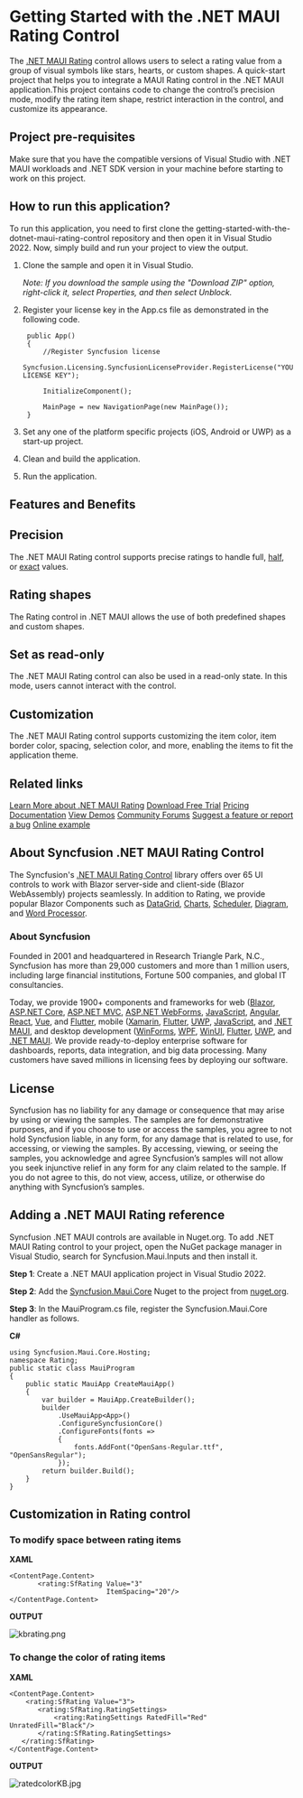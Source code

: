 # Getting Started with the .NET MAUI Rating Control

The [.NET MAUI Rating](https://www.syncfusion.com/maui-controls/maui-rating?utm_source=github&utm_medium=listing&utm_campaign=maui-rating-github-samples) control allows users to select a rating value from a group of visual symbols like stars, hearts, or custom shapes. A quick-start project that helps you to integrate a MAUI Rating control in the .NET MAUI application.This project contains code to change the control’s precision mode, modify the rating item shape, restrict interaction in the control, and customize its appearance.

## Project pre-requisites

Make sure that you have the compatible versions of Visual Studio with .NET MAUI workloads and .NET SDK version in your machine before starting to work on this project.

## How to run this application?

To run this application, you need to first clone the getting-started-with-the-dotnet-maui-rating-control repository and then open it in Visual Studio 2022. Now, simply build and run your project to view the output.
1. Clone the sample and open it in Visual Studio.

   *Note: If you download the sample using the "Download ZIP" option, right-click it, select Properties, and then select Unblock.*

2. Register your license key in the App.cs file as demonstrated in the following code.

        public App()
        {
            //Register Syncfusion license
            Syncfusion.Licensing.SyncfusionLicenseProvider.RegisterLicense("YOUR LICENSE KEY");

            InitializeComponent();

            MainPage = new NavigationPage(new MainPage());
        }

4. Set any one of the platform specific projects (iOS, Android or UWP) as a start-up project.
5. Clean and build the application.
6. Run the application.

## Features and Benefits

## Precision

The .NET MAUI Rating control supports precise ratings to handle full, [half](https://help.syncfusion.com/maui/rating/precision-mode#half?utm_source=github&utm_medium=listing&utm_campaign=maui-rating-github-samples), or [exact](https://help.syncfusion.com/maui/rating/precision-mode#exact?utm_source=github&utm_medium=listing&utm_campaign=maui-rating-github-samples) values.

## Rating shapes

The Rating control in .NET MAUI allows the use of both predefined shapes and custom shapes.

## Set as read-only

The .NET MAUI Rating control can also be used in a read-only state. In this mode, users cannot interact with the control.

## Customization

The .NET MAUI Rating control supports customizing the item color, item border color, spacing, selection color, and more, enabling the items to fit the application theme.

## Related links
[Learn More about .NET MAUI Rating](https://www.syncfusion.com/maui-controls/maui-rating?utm_source=github&utm_medium=listing&utm_campaign=maui-rating-github-samples)
[Download Free Trial](https://www.syncfusion.com/downloads/maui?utm_source=github&utm_medium=listing&utm_campaign=maui-rating-github-samples)
[Pricing](https://www.syncfusion.com/sales/teamlicense)
[Documentation](https://help.syncfusion.com/maui/rating/getting-started?utm_source=github&utm_medium=listing&utm_campaign=maui-rating-github-samples)
[View Demos](https://github.com/syncfusion/maui-demos/tree/master/MAUI/Inputs/SampleBrowser.Maui.Inputs/Samples/Rating?utm_source=github&utm_medium=listing&utm_campaign=maui-rating-github-samples)
[Community Forums](https://www.syncfusion.com/forums/maui?control=rating)
[Suggest a feature or report a bug](https://www.syncfusion.com/feedback/maui?control=sfrating)
[Online example](https://github.com/SyncfusionExamples/getting-started-with-the-dotnet-maui-rating-control?utm_source=github&utm_medium=listing&utm_campaign=maui-rating-github-samples)

## About Syncfusion .NET MAUI Rating Control
The Syncfusion's [.NET MAUI Rating Control](https://www.syncfusion.com/maui-controls/maui-rating?utm_source=github&utm_medium=listing&utm_campaign=maui-rating-github-samples) library offers over 65 UI controls to work with Blazor server-side and client-side (Blazor WebAssembly) projects seamlessly. In addition to Rating, we provide popular Blazor Components such as [DataGrid](https://www.syncfusion.com/blazor-components/blazor-datagrid?utm_source=github&utm_medium=listing&utm_campaign=maui-rating-github-samples), [Charts](https://www.syncfusion.com/blazor-components/blazor-charts?utm_source=github&utm_medium=listing&utm_campaign=maui-rating-github-samples), [Scheduler](https://www.syncfusion.com/blazor-components/blazor-scheduler?utm_source=github&utm_medium=listing&utm_campaign=maui-rating-github-samples), [Diagram](https://www.syncfusion.com/blazor-components/blazor-diagram?utm_source=github&utm_medium=listing&utm_campaign=maui-rating-github-samples), and [Word Processor](https://www.syncfusion.com/blazor-components/blazor-word-processor?utm_source=github&utm_medium=listing&utm_campaign=maui-rating-github-samples).

### About Syncfusion
Founded in 2001 and headquartered in Research Triangle Park, N.C., Syncfusion has more than 29,000 customers and more than 1 million users, including large financial institutions, Fortune 500 companies, and global IT consultancies.

Today, we provide 1900+ components and frameworks for web ([Blazor](https://www.syncfusion.com/blazor-components?utm_source=github&utm_medium=listing&utm_campaign=maui-rating-github-samples), [ASP.NET Core](https://www.syncfusion.com/aspnet-core-ui-controls?utm_source=github&utm_medium=listing&utm_campaign=maui-rating-github-samples), [ASP.NET MVC](https://www.syncfusion.com/aspnet-mvc-ui-controls?utm_source=github&utm_medium=listing&utm_campaign=maui-rating-github-samples), [ASP.NET WebForms](https://www.syncfusion.com/jquery/aspnet-webforms-ui-controls?utm_source=github&utm_medium=listing&utm_campaign=maui-rating-github-samples), [JavaScript](https://www.syncfusion.com/javascript-ui-controls?utm_source=github&utm_medium=listing&utm_campaign=maui-rating-github-samples), [Angular](https://www.syncfusion.com/angular-components?utm_source=github&utm_medium=listing&utm_campaign=maui-rating-github-samples), [React](https://www.syncfusion.com/react-components?utm_source=github&utm_medium=listing&utm_campaign=maui-rating-github-samples), [Vue](https://www.syncfusion.com/vue-components?utm_source=github&utm_medium=listing&utm_campaign=maui-rating-github-samples), and [Flutter](https://www.syncfusion.com/flutter-widgets?utm_source=github&utm_medium=listing&utm_campaign=maui-rating-github-samples), mobile ([Xamarin](https://www.syncfusion.com/xamarin-ui-controls?utm_source=github&utm_medium=listing&utm_campaign=maui-rating-github-samples), [Flutter](https://www.syncfusion.com/flutter-widgets?utm_source=github&utm_medium=listing&utm_campaign=maui-rating-github-samples), [UWP](https://www.syncfusion.com/uwp-ui-controls?utm_source=github&utm_medium=listing&utm_campaign=maui-rating-github-samples), [JavaScript](https://www.syncfusion.com/javascript-ui-controls?utm_source=github&utm_medium=listing&utm_campaign=maui-rating-github-samples), and [.NET MAUI](https://www.syncfusion.com/maui-controls?utm_source=github&utm_medium=listing&utm_campaign=maui-rating-github-samples), and desktop development ([WinForms](https://www.syncfusion.com/winforms-ui-controls?utm_source=github&utm_medium=listing&utm_campaign=maui-rating-github-samples), [WPF](https://www.syncfusion.com/wpf-controls?utm_source=github&utm_medium=listing&utm_campaign=maui-rating-github-samples), [WinUI](https://www.syncfusion.com/winui-controls?utm_source=github&utm_medium=listing&utm_campaign=maui-rating-github-samples), [Flutter](https://www.syncfusion.com/flutter-widgets?utm_source=github&utm_medium=listing&utm_campaign=maui-rating-github-samples), [UWP](https://www.syncfusion.com/uwp-ui-controls?utm_source=github&utm_medium=listing&utm_campaign=maui-rating-github-samples), and [.NET MAUI](https://www.syncfusion.com/maui-controls?utm_source=github&utm_medium=listing&utm_campaign=maui-rating-github-samples). We provide ready-to-deploy enterprise software for dashboards, reports, data integration, and big data processing. Many customers have saved millions in licensing fees by deploying our software.

## License

Syncfusion has no liability for any damage or consequence that may arise by using or viewing the samples. The samples are for demonstrative purposes, and if you choose to use or access the samples, you agree to not hold Syncfusion liable, in any form, for any damage that is related to use, for accessing, or viewing the samples. By accessing, viewing, or seeing the samples, you acknowledge and agree Syncfusion’s samples will not allow you seek injunctive relief in any form for any claim related to the sample. If you do not agree to this, do not view, access, utilize, or otherwise do anything with Syncfusion’s samples.
## Adding a .NET MAUI Rating reference
Syncfusion .NET MAUI controls are available in Nuget.org. To add .NET MAUI Rating control to your project, open the NuGet package manager in Visual Studio, search for Syncfusion.Maui.Inputs and then install it.

**Step 1**: Create a .NET MAUI application project in Visual Studio 2022.

**Step 2**: Add the [Syncfusion.Maui.Core](https://www.nuget.org/packages/Syncfusion.Maui.Core/) Nuget to the project from [nuget.org](https://www.nuget.org/).

**Step 3**: In the MauiProgram.cs file, register the Syncfusion.Maui.Core handler as follows.

**C#**
```
using Syncfusion.Maui.Core.Hosting;
namespace Rating;
public static class MauiProgram
{
    public static MauiApp CreateMauiApp()
    {
        var builder = MauiApp.CreateBuilder();
        builder
            .UseMauiApp<App>()
            .ConfigureSyncfusionCore()
            .ConfigureFonts(fonts =>
            {
                fonts.AddFont("OpenSans-Regular.ttf", "OpenSansRegular");
            });
        return builder.Build();
    }
}
```
## Customization in Rating control
### To modify space between rating items
**XAML**
 ```
<ContentPage.Content>
        <rating:SfRating Value="3"
                         ItemSpacing="20"/>
</ContentPage.Content>
 ```

**OUTPUT**

 ![kbrating.png](https://support.bolddesk.com/kb/agent/attachment/article/13405/inline?token=eyJhbGciOiJodHRwOi8vd3d3LnczLm9yZy8yMDAxLzA0L3htbGRzaWctbW9yZSNobWFjLXNoYTI1NiIsInR5cCI6IkpXVCJ9.eyJpZCI6Ijk3NjQiLCJvcmdpZCI6IjMiLCJpc3MiOiJzdXBwb3J0LmJvbGRkZXNrLmNvbSJ9.kmU7cItaHdibrcok7fbgi0NnGA1QkhkchiiNkSXXmns)

### To change the color of rating items

 **XAML**
 ```
<ContentPage.Content>
     <rating:SfRating Value="3">
        <rating:SfRating.RatingSettings>
            <rating:RatingSettings RatedFill="Red" UnratedFill="Black"/>
        </rating:SfRating.RatingSettings>
    </rating:SfRating>
</ContentPage.Content>
 ```
**OUTPUT**

 ![ratedcolorKB.jpg](https://support.bolddesk.com/kb/agent/attachment/article/13471/inline?token=eyJhbGciOiJodHRwOi8vd3d3LnczLm9yZy8yMDAxLzA0L3htbGRzaWctbW9yZSNobWFjLXNoYTI1NiIsInR5cCI6IkpXVCJ9.eyJpZCI6IjEwMDUwIiwib3JnaWQiOiIzIiwiaXNzIjoic3VwcG9ydC5ib2xkZGVzay5jb20ifQ.5iXTpvqeow3vq-_gT7faNhKx5FYVgB3bdAhTRtghwds)
